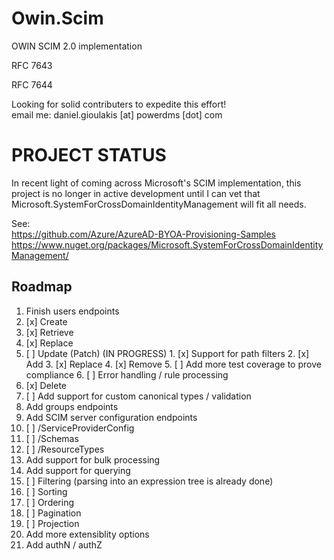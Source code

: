 # Owin.Scim
OWIN SCIM 2.0 implementation

RFC 7643

RFC 7644

Looking for solid contributers to expedite this effort!  
email me:  daniel.gioulakis [at] powerdms [dot] com

PROJECT STATUS
==============
In recent light of coming across Microsoft's SCIM implementation, this project is no longer in active development until I can vet that Microsoft.SystemForCrossDomainIdentityManagement will fit all needs.  

See:  
https://github.com/Azure/AzureAD-BYOA-Provisioning-Samples  
https://www.nuget.org/packages/Microsoft.SystemForCrossDomainIdentityManagement/  

Roadmap
-------

1. Finish users endpoints
  1. [x] Create  
  2. [x] Retrieve  
  3. [x] Replace  
  4. [ ] Update (Patch) (IN PROGRESS)
    1. [x] Support for path filters
    2. [x] Add
    3. [x] Replace
    4. [x] Remove
    5. [ ] Add more test coverage to prove compliance
    6. [ ] Error handling / rule processing
  5. [x] Delete  
  6. [ ] Add support for custom canonical types / validation
2. Add groups endpoints
3. Add SCIM server configuration endpoints
  1. [ ] /ServiceProviderConfig
  2. [ ] /Schemas
  3. [ ] /ResourceTypes
4. Add support for bulk processing
5. Add support for querying
  1. [ ] Filtering (parsing into an expression tree is already done)
  2. [ ] Sorting
  3. [ ] Ordering
  4. [ ] Pagination
  5. [ ] Projection
6. Add more extensiblity options
7. Add authN / authZ

